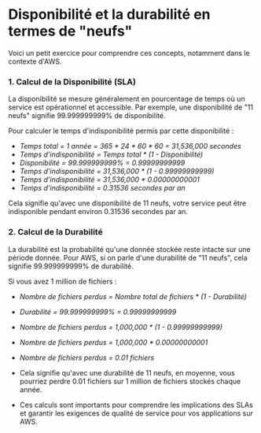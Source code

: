 # Disponibilité et la durabilité en termes de "neufs"

Voici un petit exercice pour comprendre ces concepts, notamment dans le contexte d'AWS.

### 1. Calcul de la Disponibilité (SLA)
La disponibilité se mesure généralement en pourcentage de temps où un service est opérationnel et accessible. Par exemple, une disponibilité de "11 neufs" signifie 99.999999999% de disponibilité.

Pour calculer le temps d'indisponibilité permis par cette disponibilité :

- *Temps total = 1 année = 365 * 24 * 60 * 60 = 31,536,000 secondes*
- *Temps d'indisponibilité = Temps total * (1 - Disponibilité)*
- *Disponibilité = 99.999999999% = 0.99999999999*
- *Temps d'indisponibilité = 31,536,000 * (1 - 0.99999999999)*
- *Temps d'indisponibilité = 31,536,000 * 0.00000000001*
- *Temps d'indisponibilité = 0.31536 secondes par an*

Cela signifie qu'avec une disponibilité de 11 neufs, votre service peut être indisponible pendant environ 0.31536 secondes par an.

### 2. Calcul de la Durabilité
La durabilité est la probabilité qu'une donnée stockée reste intacte sur une période donnée. Pour AWS, si on parle d'une durabilité de "11 neufs", cela signifie 99.999999999% de durabilité.

Si vous avez 1 million de fichiers :

- *Nombre de fichiers perdus = Nombre total de fichiers * (1 - Durabilité)*
- *Durabilité = 99.999999999% = 0.99999999999*
- *Nombre de fichiers perdus = 1,000,000 * (1 - 0.99999999999)*
- *Nombre de fichiers perdus = 1,000,000 * 0.00000000001*
- *Nombre de fichiers perdus = 0.01 fichiers*

- Cela signifie qu'avec une durabilité de 11 neufs, en moyenne, vous pourriez perdre 0.01 fichiers sur 1 million de fichiers stockés chaque année.
- Ces calculs sont importants pour comprendre les implications des SLAs et garantir les exigences de qualité de service pour vos applications sur AWS.
